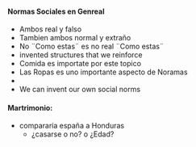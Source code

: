 #### Normas Sociales en Genreal
 - Ambos real y falso
 - Tambien ambos normal y extraño
 - No ¨Como estas¨ es no real ¨Como estas¨
 - invented structures that we reinforce
 - Comida es importate por este topico
 - Las Ropas es uno importante aspecto de Noramas
 - 
 - We can invent our own social norms
#### Martrimonio:
 - compararía españa a Honduras
	 - ¿casarse o no? o ¿Edad?
<!--stackedit_data:
eyJoaXN0b3J5IjpbNzEwNDQzMjgzLDE3ODYxNTY0OTAsLTYwNj
c2OTY3NywtMTc2MzE4MDc4MiwyMDM3NTI4MDUxLC0xNDc2NjE3
MDAzLC0zNTYyMDI1MDAsMTQ2NTA4MTg0N119
-->